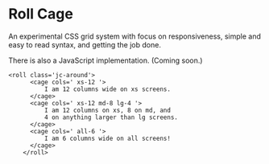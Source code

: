 # Roll Cage

An experimental CSS grid system with focus on responsiveness,
simple and easy to read syntax, and getting the job done.

There is also a JavaScript implementation. (Coming soon.)

```
<roll class='jc-around'>
      <cage cols=' xs-12 '>
          I am 12 columns wide on xs screens.
      </cage>
      <cage cols=' xs-12 md-8 lg-4 '>
          I am 12 columns on xs, 8 on md, and
          4 on anything larger than lg screens.
      </cage>
      <cage cols=' all-6 '>
          I am 6 columns wide on all screens!
      </cage>
    </roll>
```
